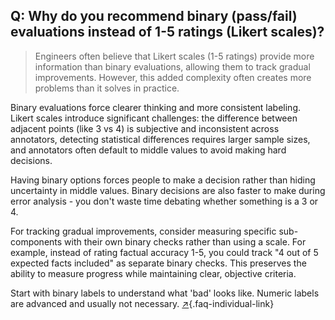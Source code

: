 ## Q: Why do you recommend binary (pass/fail) evaluations instead of 1-5 ratings (Likert scales)?

> Engineers often believe that Likert scales (1-5 ratings) provide more information than binary evaluations, allowing them to track gradual improvements. However, this added complexity often creates more problems than it solves in practice.

Binary evaluations force clearer thinking and more consistent labeling. Likert scales introduce significant challenges: the difference between adjacent points (like 3 vs 4) is subjective and inconsistent across annotators, detecting statistical differences requires larger sample sizes, and annotators often default to middle values to avoid making hard decisions.

Having binary options forces people to make a decision rather than hiding uncertainty in middle values. Binary decisions are also faster to make during error analysis - you don't waste time debating whether something is a 3 or 4.

For tracking gradual improvements, consider measuring specific sub-components with their own binary checks rather than using a scale. For example, instead of rating factual accuracy 1-5, you could track "4 out of 5 expected facts included" as separate binary checks. This preserves the ability to measure progress while maintaining clear, objective criteria.

Start with binary labels to understand what 'bad' looks like. Numeric labels are advanced and usually not necessary. [↗](#q-why-do-you-recommend-binary-passfail-evaluations-instead-of-1-5-ratings-likert-scales){.faq-individual-link}